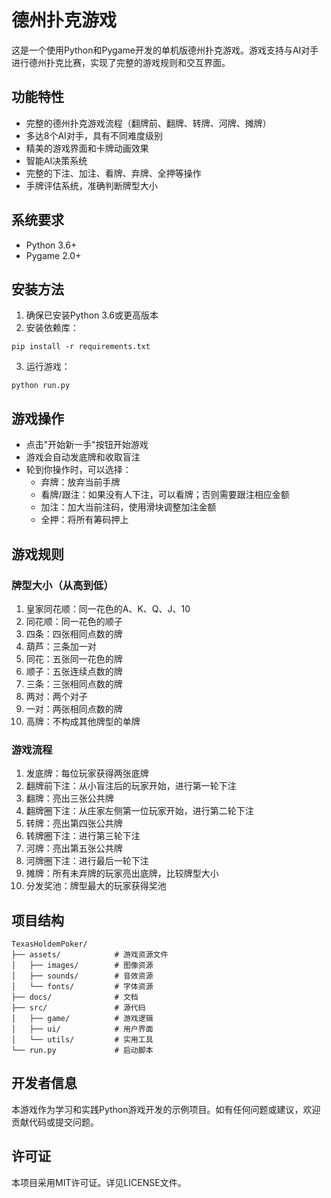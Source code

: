 # 德州扑克游戏

这是一个使用Python和Pygame开发的单机版德州扑克游戏。游戏支持与AI对手进行德州扑克比赛，实现了完整的游戏规则和交互界面。

## 功能特性

- 完整的德州扑克游戏流程（翻牌前、翻牌、转牌、河牌、摊牌）
- 多达8个AI对手，具有不同难度级别
- 精美的游戏界面和卡牌动画效果
- 智能AI决策系统
- 完整的下注、加注、看牌、弃牌、全押等操作
- 手牌评估系统，准确判断牌型大小

## 系统要求

- Python 3.6+
- Pygame 2.0+

## 安装方法

1. 确保已安装Python 3.6或更高版本
2. 安装依赖库：
```
pip install -r requirements.txt
```
3. 运行游戏：
```
python run.py
```

## 游戏操作

- 点击"开始新一手"按钮开始游戏
- 游戏会自动发底牌和收取盲注
- 轮到你操作时，可以选择：
  - 弃牌：放弃当前手牌
  - 看牌/跟注：如果没有人下注，可以看牌；否则需要跟注相应金额
  - 加注：加大当前注码，使用滑块调整加注金额
  - 全押：将所有筹码押上

## 游戏规则

### 牌型大小（从高到低）

1. 皇家同花顺：同一花色的A、K、Q、J、10
2. 同花顺：同一花色的顺子
3. 四条：四张相同点数的牌
4. 葫芦：三条加一对
5. 同花：五张同一花色的牌
6. 顺子：五张连续点数的牌
7. 三条：三张相同点数的牌
8. 两对：两个对子
9. 一对：两张相同点数的牌
10. 高牌：不构成其他牌型的单牌

### 游戏流程

1. 发底牌：每位玩家获得两张底牌
2. 翻牌前下注：从小盲注后的玩家开始，进行第一轮下注
3. 翻牌：亮出三张公共牌
4. 翻牌圈下注：从庄家左侧第一位玩家开始，进行第二轮下注
5. 转牌：亮出第四张公共牌
6. 转牌圈下注：进行第三轮下注
7. 河牌：亮出第五张公共牌
8. 河牌圈下注：进行最后一轮下注
9. 摊牌：所有未弃牌的玩家亮出底牌，比较牌型大小
10. 分发奖池：牌型最大的玩家获得奖池

## 项目结构

```
TexasHoldemPoker/
├── assets/            # 游戏资源文件
│   ├── images/        # 图像资源
│   ├── sounds/        # 音效资源
│   └── fonts/         # 字体资源
├── docs/              # 文档
├── src/               # 源代码
│   ├── game/          # 游戏逻辑
│   ├── ui/            # 用户界面
│   └── utils/         # 实用工具
└── run.py             # 启动脚本
```

## 开发者信息

本游戏作为学习和实践Python游戏开发的示例项目。如有任何问题或建议，欢迎贡献代码或提交问题。

## 许可证

本项目采用MIT许可证。详见LICENSE文件。

